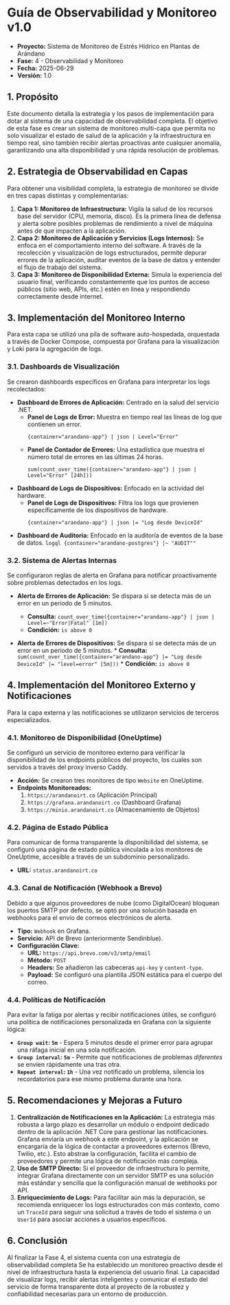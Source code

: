 # Guía de Observabilidad y Monitoreo v1.0

  * **Proyecto:** Sistema de Monitoreo de Estrés Hídrico en Plantas de Arándano
  * **Fase:** 4 - Observabilidad y Monitoreo
  * **Fecha:** 2025-06-29
  * **Versión:** 1.0

## 1. Propósito

Este documento detalla la estrategia y los pasos de implementación para dotar al sistema de una capacidad de observabilidad completa. El objetivo de esta fase es crear un sistema de monitoreo multi-capa que permita no solo visualizar el estado de salud de la aplicación y la infraestructura en tiempo real, sino también recibir alertas proactivas ante cualquier anomalía, garantizando una alta disponibilidad y una rápida resolución de problemas.

## 2. Estrategia de Observabilidad en Capas

Para obtener una visibilidad completa, la estrategia de monitoreo se divide en tres capas distintas y complementarias:

1.  **Capa 1: Monitoreo de Infraestructura:** Vigila la salud de los recursos base del servidor (CPU, memoria, disco). Es la primera línea de defensa y alerta sobre posibles problemas de rendimiento a nivel de máquina antes de que impacten a la aplicación.
2.  **Capa 2: Monitoreo de Aplicación y Servicios (Logs Internos):** Se enfoca en el comportamiento interno del software. A través de la recolección y visualización de logs estructurados, permite depurar errores de la aplicación, auditar eventos de la base de datos y entender el flujo de trabajo del sistema.
3.  **Capa 3: Monitoreo de Disponibilidad Externa:** Simula la experiencia del usuario final, verificando constantemente que los puntos de acceso públicos (sitio web, APIs, etc.) estén en línea y respondiendo correctamente desde internet.

## 3. Implementación del Monitoreo Interno

Para esta capa se utilizó una pila de software auto-hospedada, orquestada a través de Docker Compose, compuesta por Grafana para la visualización y Loki para la agregación de logs.

### 3.1. Dashboards de Visualización

Se crearon dashboards específicos en Grafana para interpretar los logs recolectados:

  * **Dashboard de Errores de Aplicación:** Centrado en la salud del servicio .NET.
      * **Panel de Logs de Error:** Muestra en tiempo real las líneas de log que contienen un error.
        ```logql
        {container="arandano-app"} | json | Level="Error" 
        ```
      * **Panel de Contador de Errores:** Una estadística que muestra el número total de errores en las últimas 24 horas.
        ```logql
        sum(count_over_time({container="arandano-app"} | json | Level="Error" [24h]))
        ```
  * **Dashboard de Logs de Dispositivos:** Enfocado en la actividad del hardware.
      * **Panel de Logs de Dispositivos:** Filtra los logs que provienen específicamente de los dispositivos de hardware.
        ```logql
        {container="arandano-app"} | json |= "Log desde DeviceId"
        ```
  * **Dashboard de Auditoria:** Enfocado en la auditoría de eventos de la base de datos.
        ```logql
        {container="arandano-postgres"} |~ "AUDIT""
        ```

### 3.2. Sistema de Alertas Internas

Se configuraron reglas de alerta en Grafana para notificar proactivamente sobre problemas detectados en los logs.

  * **Alerta de Errores de Aplicación:** Se dispara si se detecta más de un error en un periodo de 5 minutos.
      * **Consulta:** `count_over_time({container="arandano-app"} | json | Level=~"Error|Fatal" [1m])`
      * **Condición:** `is above 0`

* **Alerta de Errores de Dispositivos:** Se dispara si se detecta más de un error en un periodo de 5 minutos.
      * **Consulta:** `sum(count_over_time({container="arandano-app"} |= "Log desde DeviceId" |= "level=error" [5m]))`
      * **Condición:** `is above 0`

## 4. Implementación del Monitoreo Externo y Notificaciones

Para la capa externa y las notificaciones se utilizaron servicios de terceros especializados.

### 4.1. Monitoreo de Disponibilidad (OneUptime)

Se configuró un servicio de monitoreo externo para verificar la disponibilidad de los endpoints públicos del proyecto, los cuales son servidos a través del proxy inverso Caddy.

  * **Acción:** Se crearon tres monitores de tipo `Website` en OneUptime.
  * **Endpoints Monitoreados:**
    1.  `https://arandanoirt.co` (Aplicación Principal)
    2.  `https://grafana.arandanoirt.co` (Dashboard Grafana)
    3.  `https://minio.arandanoirt.co` (Almacenamiento de Objetos)

### 4.2. Página de Estado Pública

Para comunicar de forma transparente la disponibilidad del sistema, se configuró una página de estado pública vinculada a los monitores de OneUptime, accesible a través de un subdominio personalizado.

  * **URL:** `status.arandanoirt.co`

### 4.3. Canal de Notificación (Webhook a Brevo)

Debido a que algunos proveedores de nube (como DigitalOcean) bloquean los puertos SMTP por defecto, se optó por una solución basada en webhooks para el envío de correos electrónicos de alerta.

  * **Tipo:** `Webhook` en Grafana.
  * **Servicio:** API de Brevo (anteriormente Sendinblue).
  * **Configuración Clave:**
      * **URL:** `https://api.brevo.com/v3/smtp/email`
      * **Método:** `POST`
      * **Headers:** Se añadieron las cabeceras `api-key` y `content-type`.
      * **Payload:** Se configuró una plantilla JSON estática para el cuerpo del correo.

### 4.4. Políticas de Notificación

Para evitar la fatiga por alertas y recibir notificaciones útiles, se configuró una política de notificaciones personalizada en Grafana con la siguiente lógica:

  * **`Group wait`: `5m`** - Espera 5 minutos desde el primer error para agrupar una ráfaga inicial en una sola notificación.
  * **`Group interval`: `5m`** - Permite que notificaciones de problemas *diferentes* se envíen rápidamente una tras otra.
  * **`Repeat interval`: `1h`** - Una vez notificado un problema, silencia los recordatorios para ese mismo problema durante una hora.

## 5. Recomendaciones y Mejoras a Futuro

1.  **Centralización de Notificaciones en la Aplicación:** La estrategia más robusta a largo plazo es desarrollar un módulo o endpoint dedicado dentro de la aplicación .NET Core para gestionar las notificaciones. Grafana enviaría un webhook a este endpoint, y la aplicación se encargaría de la lógica de contactar a proveedores externos (Brevo, Twilio, etc.). Esto abstrae la configuración, facilita el cambio de proveedores y permite una lógica de notificación más compleja.
2.  **Uso de SMTP Directo:** Si el proveedor de infraestructura lo permite, integrar Grafana directamente con un servidor SMTP es una solución más estándar y sencilla que la configuración manual de webhooks por API.
3.  **Enriquecimiento de Logs:** Para facilitar aún más la depuración, se recomienda enriquecer los logs estructurados con más contexto, como un `TraceId` para seguir una solicitud a través de todo el sistema o un `UserId` para asociar acciones a usuarios específicos.

## 6. Conclusión

Al finalizar la Fase 4, el sistema cuenta con una estrategia de observabilidad completa Se ha establecido un monitoreo proactivo desde el nivel de infraestructura hasta la experiencia del usuario final. La capacidad de visualizar logs, recibir alertas inteligentes y comunicar el estado del servicio de forma transparente dota al proyecto de la robustez y confiabilidad necesarias para un entorno de producción.